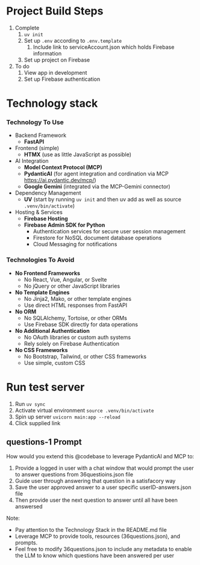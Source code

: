 # Project Build Steps
1. Complete
   1. `uv init`
   2. Set up `.env` according to `.env.template`
      1. Include link to serviceAccount.json which holds Firebase information
   3. Set up project on Firebase
2. To do
   1. View app in development
   2. Set up Firebase authentication

# Technology stack

### Technology To Use

* Backend Framework
  * **FastAPI**
* Frontend (simple)
  * **HTMX** (use as little JavaScript as possible)
* AI Integration
  * **Model Context Protocol (MCP)**
  * **PydanticAI** (for agent integration and cordination via MCP https://ai.pydantic.dev/mcp/)
  * **Google Gemini** (integrated via the MCP-Gemini connector)
* Dependency Management
  * **UV** (start by running `uv init` and then uv add as well as source `.venv/bin/activate`)
* Hosting & Services
  * **Firebase Hosting**
  * **Firebase Admin SDK for Python**
    * Authentication services for secure user session management
    * Firestore for NoSQL document database operations
    * Cloud Messaging for notifications

### Technologies To Avoid

* **No Frontend Frameworks**
  * No React, Vue, Angular, or Svelte
  * No jQuery or other JavaScript libraries
* **No Template Engines**
  * No Jinja2, Mako, or other template engines
  * Use direct HTML responses from FastAPI
* **No ORM**
  * No SQLAlchemy, Tortoise, or other ORMs
  * Use Firebase SDK directly for data operations
* **No Additional Authentication**
  * No OAuth libraries or custom auth systems
  * Rely solely on Firebase Authentication
* **No CSS Frameworks**
  * No Bootstrap, Tailwind, or other CSS frameworks
  * Use simple, custom CSS


# Run test server
1. Run `uv sync`
2. Activate virtual environment `source .venv/bin/activate`
3. Spin up server `uvicorn main:app --reload`
4. Click supplied link

## questions-1 Prompt

How would you extend this @codebase to leverage PydanticAI and MCP to:
1. Provide a logged in user with a chat window that would prompt the user to answer questions from 36questioins.json file
2. Guide user through answering that question in a satisfacory way
3. Save the user approved answer to a user specific userID-answers.json file
4. Then provide user the next question to answer until all have been answersed

Note:
- Pay attention to the Technology Stack in the README.md file
- Leverage MCP to provide tools, resources (36questions.json), and prompts.
- Feel free to modify 36questions.json to include any metadata to enable the LLM to know which questions have been answered per user